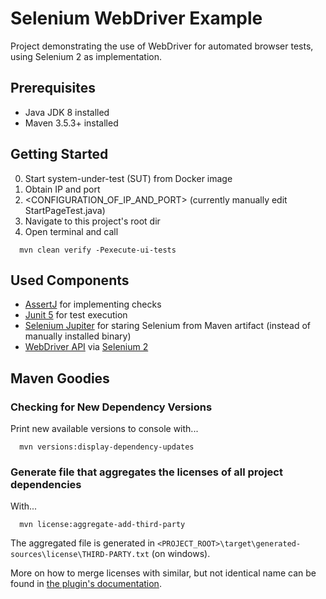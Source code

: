 # Selenium WebDriver Example

Project demonstrating the use of WebDriver for automated browser tests, using Selenium 2 as implementation.


## Prerequisites

* Java JDK 8 installed 
* Maven 3.5.3+ installed


## Getting Started 

0. Start system-under-test (SUT) from Docker image
0. Obtain IP and port
0. <CONFIGURATION_OF_IP_AND_PORT> (currently manually edit StartPageTest.java)
0. Navigate to this project's root dir
0. Open terminal and call 

````
  mvn clean verify -Pexecute-ui-tests
````


## Used Components

* [AssertJ](http://joel-costigliola.github.io/assertj/) for implementing checks
* [Junit 5](https://junit.org/junit5/docs/current/user-guide/) for test execution
* [Selenium Jupiter](https://bonigarcia.github.io/selenium-jupiter/) for staring Selenium from Maven artifact (instead of manually installed binary)
* [WebDriver API](https://seleniumhq.github.io/selenium/docs/api/java/org/openqa/selenium/WebDriver.html) via [Selenium 2](https://www.seleniumhq.org/docs/03_webdriver.jsp#chapter03-reference)


## Maven Goodies

### Checking for New Dependency Versions

Print new available versions to console with...

````
  mvn versions:display-dependency-updates
````

### Generate file that aggregates the licenses of all project dependencies

With...

````
  mvn license:aggregate-add-third-party
````

The aggregated file is generated in ``<PROJECT_ROOT>\target\generated-sources\license\THIRD-PARTY.txt`` (on windows).

More on how to merge licenses with similar, but not identical name can be found in [the plugin's documentation](http://www.mojohaus.org/license-maven-plugin/examples/example-thirdparty.html).